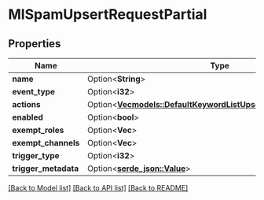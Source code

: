 # MlSpamUpsertRequestPartial

## Properties

Name | Type | Description | Notes
------------ | ------------- | ------------- | -------------
**name** | Option<**String**> |  | [optional]
**event_type** | Option<**i32**> |  | [optional]
**actions** | Option<[**Vec<models::DefaultKeywordListUpsertRequestActionsInner>**](DefaultKeywordListUpsertRequest_actions_inner.md)> |  | [optional]
**enabled** | Option<**bool**> |  | [optional]
**exempt_roles** | Option<**Vec<String>**> |  | [optional]
**exempt_channels** | Option<**Vec<String>**> |  | [optional]
**trigger_type** | Option<**i32**> |  | [optional]
**trigger_metadata** | Option<[**serde_json::Value**](.md)> |  | [optional]

[[Back to Model list]](../README.md#documentation-for-models) [[Back to API list]](../README.md#documentation-for-api-endpoints) [[Back to README]](../README.md)


